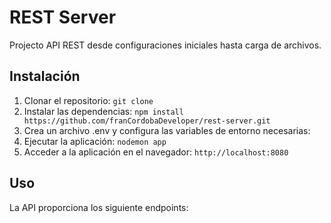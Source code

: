 # REST Server

Projecto API REST desde configuraciones iniciales hasta carga de archivos.

## Instalación

1. Clonar el repositorio: `git clone `
2. Instalar las dependencias: `npm install https://github.com/franCordobaDeveloper/rest-server.git`
3. Crea un archivo .env y configura las variables de entorno necesarias:
4. Ejecutar la aplicación: `nodemon app`
5. Acceder a la aplicación en el navegador: `http://localhost:8080`


## Uso 

La API proporciona los siguiente endpoints:


